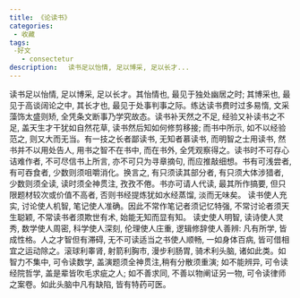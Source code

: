 ```yaml
---
title: 《论读书》
categories:
 - 收藏
tags:
 -好文
   - consectetur
description: 　读书足以怡情, 足以博采, 足以长才...
---
```

读书足以怡情, 足以博采, 足以长才。其怡情也, 最见于独处幽居之时; 
其博采也, 最见于高谈阔论之中, 其长才也, 最见于处事判事之际。练达读书费时过多易惰, 文采藻饰太盛则矫, 全凭条文断事乃学究故态。读书补天然之不足, 
经验又补读书之不足, 盖天生才干犹如自然花草, 读书然后知如何修剪移接; 而书中所示, 如不以经验范之, 则又大而无当。有一技之长者鄙读书, 
无知者慕读书, 而明智之士用读书, 然书并不以用处告人, 用书之智不在书中, 而在书外, 全凭观察得之。读书时不可存心诘难作者, 不可尽信书上所言, 
亦不可只为寻章摘句, 而应推敲细想。书有可浅尝者, 有可吞食者, 少数则须咀嚼消化。换言之, 有只须读其部分者, 有只须大体涉猎者, 少数则须全读, 
读时须全神贯注, 孜孜不倦。书亦可请人代读, 最其所作搞要, 但只限题材较次或价值不高者, 否则书经提炼犹如水经蒸馏, 淡而无味矣。 读书使人充实, 
讨论使人机智, 笔记使人准确。因此不常作笔记者须记忆特强, 不常讨论者须天生聪颖, 不常读书者须欺世有术, 始能无知而显有知。 读史使人明智, 
读诗使人灵秀, 数学使人周密, 科学使人深刻, 伦理使人庄重, 逻辑修辞使人善辨: 凡有所学, 皆成性格。人之才智但有滞碍, 无不可读适当之书使人顺畅, 
一如身体百病, 皆可借相宜之运动除之。滚球利睾肾, 射箭利胸市, 漫步利肠胃, 骑术利头脑, 诸如此类。如智力不集中, 可令读数学, 盖演题须全神贯注,稍有分散须重演; 
如不能辨异, 可令读经院哲学, 盖是辈皆吹毛求疵之人; 如不善求同, 不善以物阐证另一物, 可令读律师之案卷。如此头脑中凡有缺陷, 皆有特药可医。
